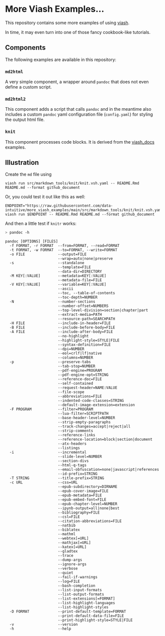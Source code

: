 
# More Viash Examples…

This repository contains some more examples of using
[viash](https://github.com/data-intuitive/viash).

In time, it may even turn into one of those fancy cookbook-like
tutorials.

## Components

The following examples are available in this repository:

### `md2html`

A very simple component, a wrapper around `pandoc` that does not even
define a custom script.

### `md2html2`

This component adds a script that calls `pandoc` and in the meantime
also includes a custom `pandoc` yaml configuration file (`config.yaml`)
for styling the output html file.

### `knit`

This component processes code blocks. It is derived from the
[viash\_docs](https://github.com/data-intuitive/viash_docs/tree/master/examples/knit)
examples.

## Illustration

Create the `md` file using

    viash run src/markdown_tools/knit/knit.vsh.yaml -- README.Rmd README.md --format github_document

Or, you could test it out like this as well:

    ENDPOINT="https://raw.githubusercontent.com/data-intuitive/more_viash_examples/main/src/markdown_tools/knit/knit.vsh.yaml"
    viash run $ENDPOINT -- README.Rmd README.md --format github_document

And then a little test if `knitr` works:

``` sh
> pandoc -h
```

``` 
pandoc [OPTIONS] [FILES]
  -f FORMAT, -r FORMAT  --from=FORMAT, --read=FORMAT                    
  -t FORMAT, -w FORMAT  --to=FORMAT, --write=FORMAT                     
  -o FILE               --output=FILE                                   
                        --wrap=auto|none|preserve                       
  -s                    --standalone                                    
                        --template=FILE                                 
                        --data-dir=DIRECTORY                            
  -M KEY[:VALUE]        --metadata=KEY[:VALUE]                          
                        --metadata-file=FILE                            
  -V KEY[:VALUE]        --variable=KEY[:VALUE]                          
                        --ascii                                         
                        --toc, --table-of-contents                      
                        --toc-depth=NUMBER                              
  -N                    --number-sections                               
                        --number-offset=NUMBERS                         
                        --top-level-division=section|chapter|part       
                        --extract-media=PATH                            
                        --resource-path=SEARCHPATH                      
  -H FILE               --include-in-header=FILE                        
  -B FILE               --include-before-body=FILE                      
  -A FILE               --include-after-body=FILE                       
                        --no-highlight                                  
                        --highlight-style=STYLE|FILE                    
                        --syntax-definition=FILE                        
                        --dpi=NUMBER                                    
                        --eol=crlf|lf|native                            
                        --columns=NUMBER                                
  -p                    --preserve-tabs                                 
                        --tab-stop=NUMBER                               
                        --pdf-engine=PROGRAM                            
                        --pdf-engine-opt=STRING                         
                        --reference-doc=FILE                            
                        --self-contained                                
                        --request-header=NAME:VALUE                     
                        --file-scope                                    
                        --abbreviations=FILE                            
                        --indented-code-classes=STRING                  
                        --default-image-extension=extension             
  -F PROGRAM            --filter=PROGRAM                                
                        --lua-filter=SCRIPTPATH                         
                        --base-header-level=NUMBER                      
                        --strip-empty-paragraphs                        
                        --track-changes=accept|reject|all               
                        --strip-comments                                
                        --reference-links                               
                        --reference-location=block|section|document     
                        --atx-headers                                   
                        --listings                                      
  -i                    --incremental                                   
                        --slide-level=NUMBER                            
                        --section-divs                                  
                        --html-q-tags                                   
                        --email-obfuscation=none|javascript|references  
                        --id-prefix=STRING                              
  -T STRING             --title-prefix=STRING                           
  -c URL                --css=URL                                       
                        --epub-subdirectory=DIRNAME                     
                        --epub-cover-image=FILE                         
                        --epub-metadata=FILE                            
                        --epub-embed-font=FILE                          
                        --epub-chapter-level=NUMBER                     
                        --ipynb-output=all|none|best                    
                        --bibliography=FILE                             
                        --csl=FILE                                      
                        --citation-abbreviations=FILE                   
                        --natbib                                        
                        --biblatex                                      
                        --mathml                                        
                        --webtex[=URL]                                  
                        --mathjax[=URL]                                 
                        --katex[=URL]                                   
                        --gladtex                                       
                        --trace                                         
                        --dump-args                                     
                        --ignore-args                                   
                        --verbose                                       
                        --quiet                                         
                        --fail-if-warnings                              
                        --log=FILE                                      
                        --bash-completion                               
                        --list-input-formats                            
                        --list-output-formats                           
                        --list-extensions[=FORMAT]                      
                        --list-highlight-languages                      
                        --list-highlight-styles                         
  -D FORMAT             --print-default-template=FORMAT                 
                        --print-default-data-file=FILE                  
                        --print-highlight-style=STYLE|FILE              
  -v                    --version                                       
  -h                    --help                                          
```
